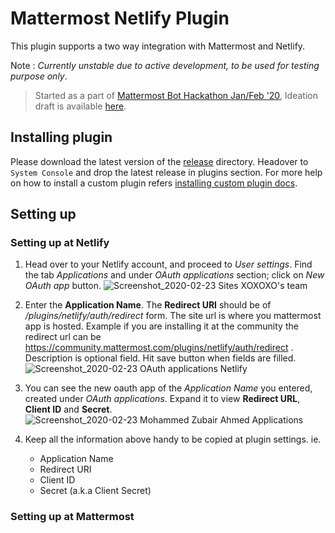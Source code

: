 # Mattermost Netlify Plugin

This plugin supports a two way integration with Mattermost and Netlify.

Note : *Currently unstable due to active development, to be used for testing purpose only*.

> Started as a part of [Mattermost Bot Hackathon Jan/Feb '20](https://www.hackerearth.com/challenges/hackathon/mattermost-bot-hackfest/custom-tab/submission-guideline/#Submission%20Guideline), Ideation draft is available [here](https://github.com/M-ZubairAhmed/mattermost-plugin-netlify/blob/master/proposal.md).


## Installing plugin
Please download the latest version of the [release](https://github.com/M-ZubairAhmed/mattermost-plugin-netlify/releases) directory. Headover to `System Console` and drop the latest release in plugins section. For more help on how to install a custom plugin refers [installing custom plugin docs](https://docs.mattermost.com/administration/plugins.html#custom-plugins).

## Setting up
### Setting up at Netlify
1. Head over to your Netlify account, and proceed to *User settings*. Find the tab *Applications* and under *OAuth applications* section; click on *New OAuth app* button. ![Screenshot_2020-02-23 Sites XOXOXO's team](https://user-images.githubusercontent.com/17708702/75109559-60b88580-561c-11ea-9a2d-a4e318251135.png)

1. Enter the **Application Name**. The **Redirect URI** should be of *<site url>/plugins/netlify/auth/redirect* form. The site url is where you mattermost app is hosted. Example if you are installing it at the community the redirect url can be https://community.mattermost.com/plugins/netlify/auth/redirect . Description is optional field. Hit save button when fields are filled. ![Screenshot_2020-02-23 OAuth applications Netlify](https://user-images.githubusercontent.com/17708702/75109197-1386e480-5619-11ea-823d-9c63eefb0fe3.png)

1. You can see the new oauth app of the *Application Name* you entered, created under *OAuth applications*. Expand it to view **Redirect URL**, **Client ID** and **Secret**. ![Screenshot_2020-02-23 Mohammed Zubair Ahmed Applications](https://user-images.githubusercontent.com/17708702/75109198-1a155c00-5619-11ea-87f2-4b7ab49dcd2a.png)

1. Keep all the information above handy to be copied at plugin settings. ie.
    - Application Name
    - Redirect URI
    - Client ID
    - Secret (a.k.a Client Secret)

### Setting up at Mattermost
